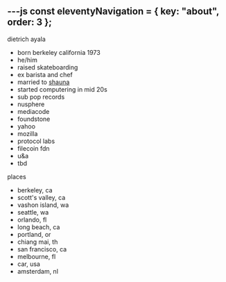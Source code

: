---js
const eleventyNavigation = {
	key: "about",
	order: 3
};
---

dietrich ayala

- born berkeley california 1973
- he/him
- raised skateboarding
- ex barista and chef
- married to [shauna](https://www.justground.org/shauna-curphey)
- started computering in mid 20s
- sub pop records
- nusphere
- mediacode
- foundstone
- yahoo
- mozilla
- protocol labs
- filecoin fdn
- u&a
- tbd

places
- berkeley, ca
- scott's valley, ca
- vashon island, wa
- seattle, wa
- orlando, fl
- long beach, ca
- portland, or
- chiang mai, th
- san francisco, ca
- melbourne, fl
- car, usa
- amsterdam, nl

